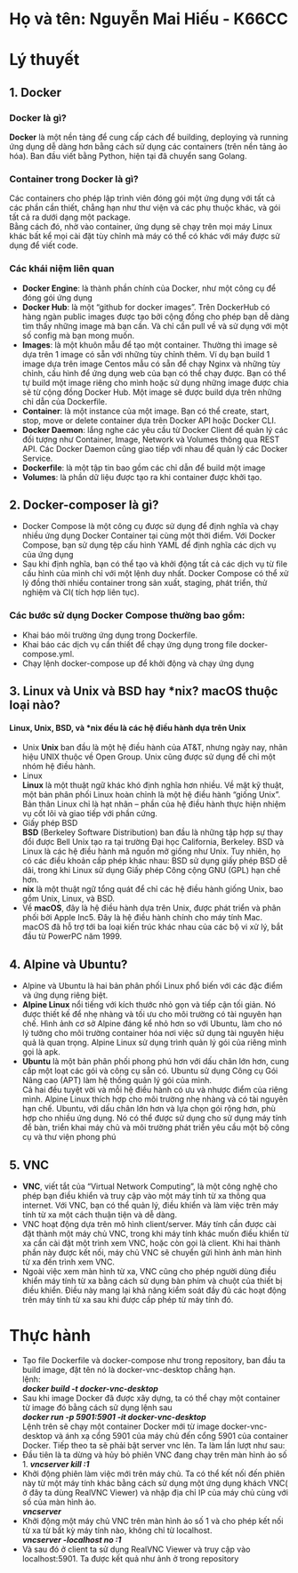 # Họ và tên: Nguyễn Mai Hiếu - K66CC  
# Lý thuyết
## 1. Docker  
### Docker là gì? 
**Docker** là một nền tảng để cung cấp cách để building, deploying và running ứng dụng dễ dàng hơn bằng cách sử dụng các containers (trên nền tảng ảo hóa). Ban đầu viết bằng Python, hiện tại đã chuyển sang Golang.  
### Container trong Docker là gì?
Các containers cho phép lập trình viên đóng gói một ứng dụng với tất cả các phần cần thiết, chẳng hạn như thư viện và các phụ thuộc khác, và gói tất cả ra dưới dạng một package.  
Bằng cách đó, nhờ vào container, ứng dụng sẽ chạy trên mọi máy Linux khác bất kể mọi cài đặt tùy chỉnh mà máy có thể có khác với máy được sử dụng để viết code.  
### Các khái niệm liên quan  
* **Docker Engine**: là thành phần chính của Docker, như một công cụ để đóng gói ứng dụng  
* **Docker Hub**: là một “github for docker images”. Trên DockerHub có hàng ngàn public images được tạo bởi cộng đồng cho phép bạn dễ dàng tìm thấy những image mà bạn cần. Và chỉ cần pull về và sử dụng với một số config mà bạn mong muốn.
* **Images**: là một khuôn mẫu để tạo một container. Thường thì image sẽ dựa trên 1 image có sẵn với những tùy chỉnh thêm. Ví dụ bạn build 1 image dựa trên image Centos mẫu có sẵn để chạy Nginx và những tùy chỉnh, cấu hình để ứng dụng web của bạn có thể chạy được. Bạn có thể tự build một image riêng cho mình hoặc sử dụng những image được chia sẽ từ cộng đồng Docker Hub. Một image sẽ được build dựa trên những chỉ dẫn của Dockerfile.  
* **Container**: là một instance của một image. Bạn có thể create, start, stop, move or delete container dựa trên Docker API hoặc Docker CLI.  
* **Docker Daemon**: lắng nghe các yêu cầu từ Docker Client để quản lý các đối tượng như Container, Image, Network và Volumes thông qua REST API. Các Docker Daemon cũng giao tiếp với nhau để quản lý các Docker Service.  
* **Dockerfile**: là một tập tin bao gồm các chỉ dẫn để build một image  
* **Volumes**: là phần dữ liệu được tạo ra khi container được khởi tạo.  
## 2. Docker-composer là gì?
* Docker Compose là một công cụ được sử dụng để định nghĩa và chạy nhiều ứng dụng Docker Container tại cùng một thời điểm. Với Docker Compose, bạn sử dụng tệp cấu hình YAML để định nghĩa các dịch vụ của ứng dụng  
* Sau khi định nghĩa, bạn có thể tạo và khởi động tất cả các dịch vụ từ file cấu hình của mình chỉ với một lệnh duy nhất. Docker Compose có thể xử lý đồng thời nhiều container trong sản xuất, staging, phát triển, thử nghiệm và CI( tích hợp liên tục).  
### Các bước sử dụng Docker Compose thường bao gồm:
* Khai báo môi trường ứng dụng trong Dockerfile.
* Khai báo các dịch vụ cần thiết để chạy ứng dụng trong file docker-compose.yml.
* Chạy lệnh docker-compose up để khởi động và chạy ứng dụng
## 3. Linux và Unix và BSD hay *nix? macOS thuộc loại nào?  
#### Linux, Unix, BSD, và *nix đều là các hệ điều hành dựa trên Unix  
* Unix 
**Unix** ban đầu là một hệ điều hành của AT&T, nhưng ngày nay, nhãn hiệu UNIX thuộc về Open Group. Unix cũng được sử dụng để chỉ một nhóm hệ điều hành.
* Linux  
**Linux** là một thuật ngữ khác khó định nghĩa hơn nhiều. Về mặt kỹ thuật, một bản phân phối Linux hoàn chỉnh là một hệ điều hành “giống Unix”. Bản thân Linux chỉ là hạt nhân – phần của hệ điều hành thực hiện nhiệm vụ cốt lõi và giao tiếp với phần cứng.
* Giấy phép BSD  
**BSD** (Berkeley Software Distribution) ban đầu là những tập hợp sự thay đổi được Bell Unix tạo ra tại trường Đại học California, Berkeley. BSD và Linux là các hệ điều hành mã nguồn mở giống như Unix. Tuy nhiên, họ có các điều khoản cấp phép khác nhau: BSD sử dụng giấy phép BSD dễ dãi, trong khi Linux sử dụng Giấy phép Công cộng GNU (GPL) hạn chế hơn.
* **nix** là một thuật ngữ tổng quát để chỉ các hệ điều hành giống Unix, bao gồm Unix, Linux, và BSD.  
* Về **macOS**, đây là hệ điều hành dựa trên Unix, được phát triển và phân phối bởi Apple Inc5. Đây là hệ điều hành chính cho máy tính Mac. macOS đã hỗ trợ tới ba loại kiến trúc khác nhau của các bộ vi xử lý, bắt đầu từ PowerPC năm 1999.
## 4. Alpine và Ubuntu?  
* Alpine và Ubuntu là hai bản phân phối Linux phổ biến với các đặc điểm và ứng dụng riêng biệt.  
* **Alpine Linux** nổi tiếng với kích thước nhỏ gọn và tiếp cận tối giản. Nó được thiết kế để nhẹ nhàng và tối ưu cho môi trường có tài nguyên hạn chế. Hình ảnh cơ sở Alpine đáng kể nhỏ hơn so với Ubuntu, làm cho nó lý tưởng cho môi trường container hóa nơi việc sử dụng tài nguyên hiệu quả là quan trọng. Alpine Linux sử dụng trình quản lý gói của riêng mình gọi là apk.  
* **Ubuntu** là một bản phân phối phong phú hơn với dấu chân lớn hơn, cung cấp một loạt các gói và công cụ sẵn có. Ubuntu sử dụng Công cụ Gói Nâng cao (APT) làm hệ thống quản lý gói của mình.  
Cả hai đều tuyệt vời và mỗi hệ điều hành có ưu và nhược điểm của riêng mình. Alpine Linux thích hợp cho môi trường nhẹ nhàng và có tài nguyên hạn chế. Ubuntu, với dấu chân lớn hơn và lựa chọn gói rộng hơn, phù hợp cho nhiều ứng dụng. Nó có thể được sử dụng cho sử dụng máy tính để bàn, triển khai máy chủ và môi trường phát triển yêu cầu một bộ công cụ và thư viện phong phú
## 5. VNC  
* **VNC**, viết tắt của “Virtual Network Computing”, là một công nghệ cho phép bạn điều khiển và truy cập vào một máy tính từ xa thông qua internet. Với VNC, bạn có thể quản lý, điều khiển và làm việc trên máy tính từ xa một cách thuận tiện và dễ dàng.  
* VNC hoạt động dựa trên mô hình client/server. Máy tính cần được cài đặt thành một máy chủ VNC, trong khi máy tính khác muốn điều khiển từ xa cần cài đặt một trình xem VNC, hoặc còn gọi là client. Khi hai thành phần này được kết nối, máy chủ VNC sẽ chuyển gửi hình ảnh màn hình từ xa đến trình xem VNC.  
* Ngoài việc xem màn hình từ xa, VNC cũng cho phép người dùng điều khiển máy tính từ xa bằng cách sử dụng bàn phím và chuột của thiết bị điều khiển. Điều này mang lại khả năng kiểm soát đầy đủ các hoạt động trên máy tính từ xa sau khi được cấp phép từ máy tính đó.
# Thực hành
* Tạo file Dockerfile và docker-compose như trong repository, ban đầu ta build image, đặt tên nó là docker-vnc-desktop chẳng hạn.  
lệnh:  
**_docker build -t docker-vnc-desktop_**  
* Sau khi image Docker đã được xây dựng, ta có thể chạy một container từ image đó bằng cách sử dụng lệnh sau  
**_docker run -p 5901:5901 -it docker-vnc-desktop_**  
Lệnh trên sẽ chạy một container Docker mới từ image docker-vnc-desktop và ánh xạ cổng 5901 của máy chủ đến cổng 5901 của container Docker. Tiếp theo ta sẽ phải bật server vnc lên. Ta làm lần lượt như sau:  
* Đầu tiên là ta dừng và hủy bỏ phiên VNC đang chạy trên màn hình ảo số 1.
**_vncserver kill :1_**  
* Khởi động phiên làm việc mới trên máy chủ. Ta có thể kết nối đến phiên này từ một máy tính khác bằng cách sử dụng một ứng dụng khách VNC( ở đây ta dùng RealVNC Viewer) và nhập địa chỉ IP của máy chủ cùng với số của màn hình ảo.  
**_vncserver_**  
* Khởi động một máy chủ VNC trên màn hình ảo số 1 và cho phép kết nối từ xa từ bất kỳ máy tính nào, không chỉ từ localhost.  
**_vncserver -localhost no :1_**  
* Và sau đó ở client ta sử dụng RealVNC Viewer và truy cập vào localhost:5901. Ta được kết quả như ảnh ở trong repository
